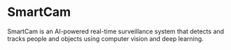# SmartCam
SmartCam is an AI-powered real-time surveillance system that detects and tracks people and objects using computer vision and deep learning.
